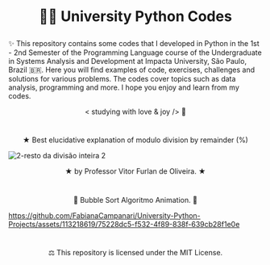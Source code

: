 # <p align="center">  👩‍🎓 University Python Codes  </p>


✨ This repository contains some codes that I developed in Python in the 1st - 2nd Semester of the Programming Language course of the Undergraduate in Systems Analysis and Development at Impacta University, São Paulo, Brazil 🇧🇷. Here you will find examples of code, exercises, challenges and solutions for various problems. The codes cover topics such as data analysis, programming and more. I hope you enjoy and learn from my codes.


<p align="center"> < studying with love & joy /> 🧡

#
  
  
#  

<p align="center"> ★ Best elucidative explanation of modulo division by remainder (%) </p>


![2-resto da divisão inteira 2](https://github.com/FabianaCampanari/University-Python-Projects/assets/113218619/176fd74d-5755-4ac0-9b6e-08e6678cf251)

<p align="center"> ★ by Professor Vitor Furlan de Oliveira. ★ </p>

#

<p align="center"> 🫧 Bubble Sort Algoritmo Animation. 🫧 </p>

https://github.com/FabianaCampanari/University-Python-Projects/assets/113218619/75228dc5-f532-4f89-838f-639cb28f1e0e

#

<p align="center"> ⚖︎ This repository is licensed under the MIT License.  </p>

